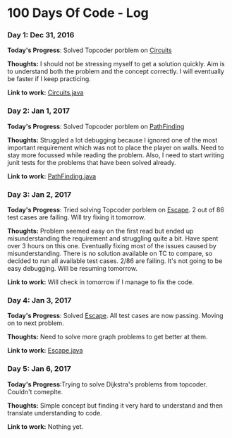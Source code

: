 # 100 Days Of Code - Log

### Day 1: Dec 31, 2016

**Today's Progress**: Solved Topcoder porblem on [Circuits](https://community.topcoder.com/stat?c=problem_statement&pm=1593&rd=4494)

**Thoughts:** I should not be stressing myself to get a solution quickly. Aim is to understand both the problem and the concept correctly. I will eventually be faster if I keep practicing. 

**Link to work:** [Circuits.java](https://github.com/sharubhat/piij-cci/blob/master/src/main/java/com/piij/cci/topcoder/graphs/dfs/Circuits.java)

### Day 2: Jan 1, 2017

**Today's Progress**: Solved Topcoder porblem on [PathFinding](http://www.topcoder.com/tc?module=ProblemDetail&rd=4585&pm=1110)

**Thoughts:** Struggled a lot debugging because I ignored one of the most important requirement which was not to place the player on walls. Need to stay more focussed while reading the problem. Also, I need to start writing junit tests for the problems that have been solved already.

**Link to work:** [PathFinding.java](https://github.com/sharubhat/piij-cci/blob/master/src/main/java/com/piij/cci/topcoder/graphs/bfs/PathFinding.java)

### Day 3: Jan 2, 2017

**Today's Progress**: Tried solving Topcoder porblem on [Escape](https://community.topcoder.com/tc?module=ProblemDetail&rd=4371&pm=1170). 2 out of 86 test cases are failing. Will try fixing it tomorrow.

**Thoughts:** Problem seemed easy on the first read but ended up misunderstanding the requirement and struggling quite a bit. Have spent over 3 hours on this one. Eventually fixing most of the issues caused by misunderstanding. There is no solution available on TC to compare, so decided to run all available test cases. 2/86 are failing. It's not going to be easy debugging. Will be resuming tomorrow.

**Link to work:** Will check in tomorrow if I manage to fix the code.

### Day 4: Jan 3, 2017

**Today's Progress**: Solved [Escape](https://community.topcoder.com/tc?module=ProblemDetail&rd=4371&pm=1170). All test cases are now passing. Moving on to next problem.

**Thoughts:** Need to solve more graph problems to get better at them.

**Link to work:** [Escape.java](https://github.com/sharubhat/piij-cci/blob/master/src/main/java/com/piij/cci/topcoder/graphs/bfs/Escape.java)

### Day 5: Jan 6, 2017

**Today's Progress**:Trying to solve Dijkstra's problems from topcoder. Couldn't comeplte.

**Thoughts:** Simple concept but finding it very hard to understand and then translate understanding to code.

**Link to work:** Nothing yet.

